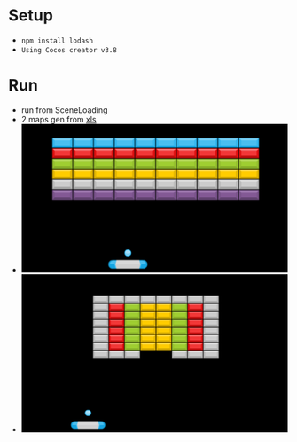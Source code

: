 # Setup
- `npm install lodash`
- `Using Cocos creator v3.8`
# Run
- run from SceneLoading
- 2 maps gen from [xls](assets/map/xls/)
- ![map1](assets/map/map0.png)
- ![map2](assets/map/map1.png)
